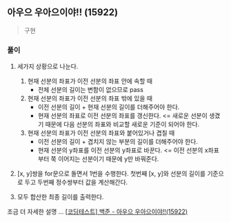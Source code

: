 ## 아우으 우아으이야!! (15922)
> 구현

### 풀이 
1. 세가지 상황으로 나눈다. 
   1. 현재 선분의 좌표가 이전 선분의 좌표 안에 속할 때
      - 전체 선분의 길이는 변함이 없으므로 pass 
   2. 현재 선분의 좌표가 이전 선분의 좌표 밖에 있을 때
      - 이전 선분의 길이 + 현재 선분의 길이를 더해주어야 한다. 
      - 현재 선분의 좌표로 이전 선분의 좌표를 갱신한다. <= 새로운 선분이 생겼기 때문에 다음 선분의 좌표와 비교할 새로운 기준이 되어야 한다.
   3. 현재 선분의 좌표가 이전 선분의 좌표와 붙어있거나 겹칠 때
      - 이전 선분의 길이 + 겹치지 않는 부분의 길이를 더해주어야 한다. 
      - 현재 선분의 y좌표를 이전 선분의 y좌표로 바꾼다. <= 이전 선분의 x좌표부터 쭉 이어지는 선분이기 때문에 y만 바꿔준다. 

2. [x, y]쌍을 for문으로 돌면서 1번을 수행한다. 
   첫번째 [x, y]와 선분의 길이를 기준으로 두고 두번째 정수쌍부터 값을 계산해간다.

3. 모두 합산한 최종 길이를 출력한다. 

조금 더 자세한 설명 ... [[코딩테스트] 백준 - 아우으 우아으이야!!(15922)](https://blog.naver.com/diddnjs02/222140932663)
